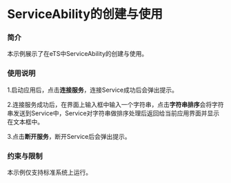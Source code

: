 #  ServiceAbility的创建与使用

### 简介

本示例展示了在eTS中ServiceAbility的创建与使用。

### 使用说明

1.启动应用后，点击**连接服务**，连接Service成功后会弹出提示。

2.连接服务成功后，在界面上输入框中输入一个字符串，点击**字符串排序**会将字符串发送到Service中，Service对字符串做排序处理后返回给当前应用界面并显示在文本框中。

3.点击**断开服务**，断开Service后会弹出提示。

### 约束与限制

本示例仅支持标准系统上运行。

